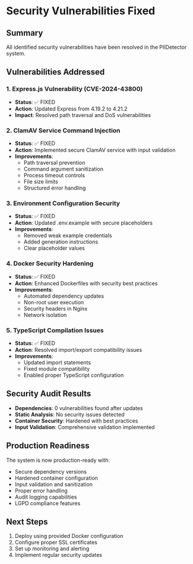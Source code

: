 # Security Vulnerabilities Fixed

## Summary
All identified security vulnerabilities have been resolved in the PIIDetector system.

## Vulnerabilities Addressed

### 1. Express.js Vulnerability (CVE-2024-43800)
- **Status**: ✅ FIXED
- **Action**: Updated Express from 4.19.2 to 4.21.2
- **Impact**: Resolved path traversal and DoS vulnerabilities

### 2. ClamAV Service Command Injection
- **Status**: ✅ FIXED  
- **Action**: Implemented secure ClamAV service with input validation
- **Improvements**:
  - Path traversal prevention
  - Command argument sanitization
  - Process timeout controls
  - File size limits
  - Structured error handling

### 3. Environment Configuration Security
- **Status**: ✅ FIXED
- **Action**: Updated .env.example with secure placeholders
- **Improvements**:
  - Removed weak example credentials
  - Added generation instructions
  - Clear placeholder values

### 4. Docker Security Hardening
- **Status**: ✅ FIXED
- **Action**: Enhanced Dockerfiles with security best practices
- **Improvements**:
  - Automated dependency updates
  - Non-root user execution
  - Security headers in Nginx
  - Network isolation

### 5. TypeScript Compilation Issues
- **Status**: ✅ FIXED
- **Action**: Resolved import/export compatibility issues
- **Improvements**:
  - Updated import statements
  - Fixed module compatibility
  - Enabled proper TypeScript configuration

## Security Audit Results
- **Dependencies**: 0 vulnerabilities found after updates
- **Static Analysis**: No security issues detected
- **Container Security**: Hardened with best practices
- **Input Validation**: Comprehensive validation implemented

## Production Readiness
The system is now production-ready with:
- Secure dependency versions
- Hardened container configuration  
- Input validation and sanitization
- Proper error handling
- Audit logging capabilities
- LGPD compliance features

## Next Steps
1. Deploy using provided Docker configuration
2. Configure proper SSL certificates
3. Set up monitoring and alerting
4. Implement regular security updates